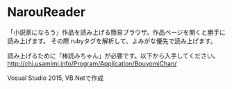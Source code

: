 # NarouReader
「小説家になろう」作品を読み上げる簡易ブラウザ。作品ページを開くと勝手に読み上げます。
その際 rubyタグを解析して、よみがな優先で読み上げます。

読み上げるために「棒読みちゃん」が必要です。以下から入手してください。
http://chi.usamimi.info/Program/Application/BouyomiChan/

Vosual Studio 2015, VB.Netで作成
